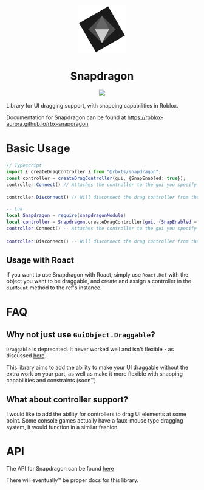<div align="center">
	<img src="https://raw.githubusercontent.com/Vorlias/Vorlias/master/assets/snapdragon.png"/>


</div>
<div align="center">
  	<h1>Snapdragon</h1>
	<a href="https://www.npmjs.com/package/@rbxts/snapdragon">
		<img src="https://badge.fury.io/js/%40rbxts%2Fsnapdragon.svg"></img>
	</a>
</div>

Library for UI dragging support, with snapping capabilities in Roblox.

Documentation for Snapdragon can be found at https://roblox-aurora.github.io/rbx-snapdragon


# Basic Usage
```ts
// Typescript
import { createDragController } from "@rbxts/snapdragon";
const controller = createDragController(gui, {SnapEnabled: true});
controller.Connect() // Attaches the controller to the gui you specify

controller.Disconnect() // Will disconnect the drag controller from the Gui
```

```lua
-- Lua
local Snapdragon = require(snapdragonModule)
local controller = Snapdragon.createDragController(gui, {SnapEnabled = true})
controller:Connect() -- Attaches the controller to the gui you specify

controller:Disconnect() -- Will disconnect the drag controller from the Gui
```

## Usage with Roact
If you want to use Snapdragon with Roact, simply use `Roact.Ref` with the object you want to be draggable, and create and assign a controller in the `didMount` method to the ref's instance.

# FAQ
## Why not just use `GuiObject.Draggable`?
`Draggable` is deprecated. It never worked well and isn't flexible - as discussed [here](https://devforum.roblox.com/t/draggable-property-is-hidden-on-gui-objects/107689/5?u=vorlias).

This library aims to add the ability to make your UI draggable without the extra work on your part, as well as make it more flexible with snapping capabilities and constraints (soon&trade;)

## What about controller support?
I would like to add the ability for controllers to drag UI elements at some point. Some console games actually have a faux-mouse type dragging system, it would function in a similar fashion.

# API
The API for Snapdragon can be found [here](index.d.ts)

There will eventually&trade; be proper docs for this library.

